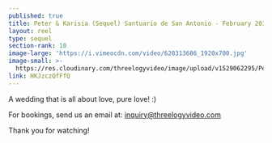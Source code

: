 ```yaml
---
published: true
title: Peter & Karisia (Sequel) Santuario de San Antonio - February 2017
layout: reel
type: sequel
section-rank: 10
image-large: 'https://i.vimeocdn.com/video/620313686_1920x700.jpg'
image-small: >-
  https://res.cloudinary.com/threelogyvideo/image/upload/v1529062295/Peter_ws.jpg
link: HKJzczQfFfQ
---
```

A wedding that is all about love, pure love! :)

For bookings, send us an email at: inquiry@threelogyvideo.com

Thank you for watching!
